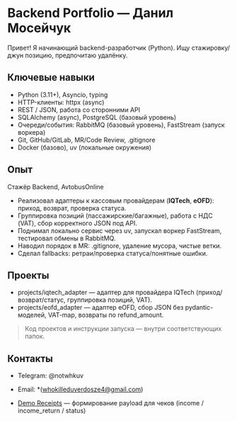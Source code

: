  # Backend Portfolio — Данил Мосейчук

Привет! Я начинающий backend-разработчик (Python). Ищу стажировку/джун позицию, предпочитаю удалёнку.

## Ключевые навыки
- Python (3.11+), Asyncio, typing
- HTTP-клиенты: httpx (async)
- REST / JSON, работа со сторонними API
- SQLAlchemy (async), PostgreSQL (базовый уровень)
- Очереди/события: RabbitMQ (базовый уровень), FastStream (запуск воркера)
- Git, GitHub/GitLab, MR/Code Review, .gitignore
- Docker (базово), uv (локальные окружения)

## Опыт
Стажёр Backend, AvtobusOnline  
- Реализовал адаптеры к кассовым провайдерам (**IQTech**, **eOFD**): приход, возврат, проверка статуса.  
- Группировка позиций (пассажирские/багажные), работа с НДС (VAT), сбор корректного JSON под API.  
- Поднимал локально сервис через uv, запускал воркер FastStream, тестировал обмены в RabbitMQ.  
- Наводил порядок в MR: .gitignore, удаление мусора, чистые ветки.  
- Сделал fallbacks: ретраи/проверка статуса/понятные ошибки.

## Проекты
- projects/iqtech_adapter — адаптер для провайдера IQTech (приход/возврат/статус, группировка позиций, VAT).
- projects/eofd_adapter — адаптер eOFD, сбор JSON без pydantic-моделей, VAT-map, возвраты по refund_amount.

> Код проектов и инструкции запуска — внутри соответствующих папок.

## Контакты
- Telegram: @notwhkuv
- Email: *(whokilleduverdosze4@gmail.com)

- [Demo Receipts](https://github.com/uverdoz/demo-receipt) — формирование payload для чеков (income / income_return / status)
